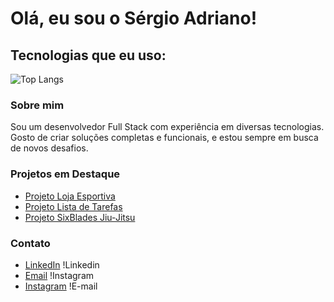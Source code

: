 # Olá, eu sou o Sérgio Adriano!

## Tecnologias que eu uso:

![Top Langs](https://github-readme-stats.vercel.app/api/top-langs/?username=SergioAdrianoMCaetano&layout=compact)

### Sobre mim

Sou um desenvolvedor Full Stack com experiência em diversas tecnologias. Gosto de criar soluções completas e funcionais, e estou sempre em busca de novos desafios.

### Projetos em Destaque

- [Projeto Loja Esportiva]( https://github.com/SergioAdrianoMCaetano/EBAC_Sports )
- [Projeto Lista de Tarefas]( https://github.com/SergioAdrianoMCaetano/minhas-tarefas )
- [Projeto SixBlades Jiu-Jitsu]( https://github.com/SergioAdrianoMCaetano/LandingPage_SixBladesSudoeste )

### Contato


- [LinkedIn](www.linkedin.com/in/sergio-adriano) !Linkedin
- [Email](sergioadrianomc@gmail.com)  !Instagram
- [Instagram](https://www.instagram.com/sergioadrianodevops/) !E-mail

